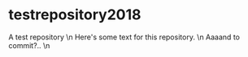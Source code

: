 # testrepository2018
A test repository \n
Here's some text for this repository. \n
Aaaand to commit?.. \n
